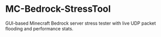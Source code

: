 # MC-Bedrock-StressTool
GUI-based Minecraft Bedrock server stress tester with live UDP packet flooding and performance stats.
